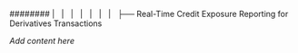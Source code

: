######## |   |   |   |   |   |   |   ├── Real-Time Credit Exposure Reporting for Derivatives Transactions

*Add content here*